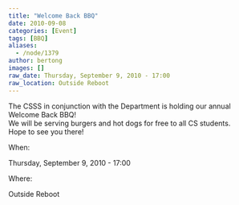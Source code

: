 ```yaml
---
title: "Welcome Back BBQ"
date: 2010-09-08
categories: [Event]
tags: [BBQ]
aliases:
  - /node/1379
author: bertong
images: []
raw_date: Thursday, September 9, 2010 - 17:00
raw_location: Outside Reboot
---
```


The CSSS in conjunction with the Department is holding our annual Welcome Back BBQ!  
We will be serving burgers and hot dogs for free to all CS students.  
Hope to see you there!

When: 

Thursday, September 9, 2010 - 17:00

Where: 

Outside Reboot
